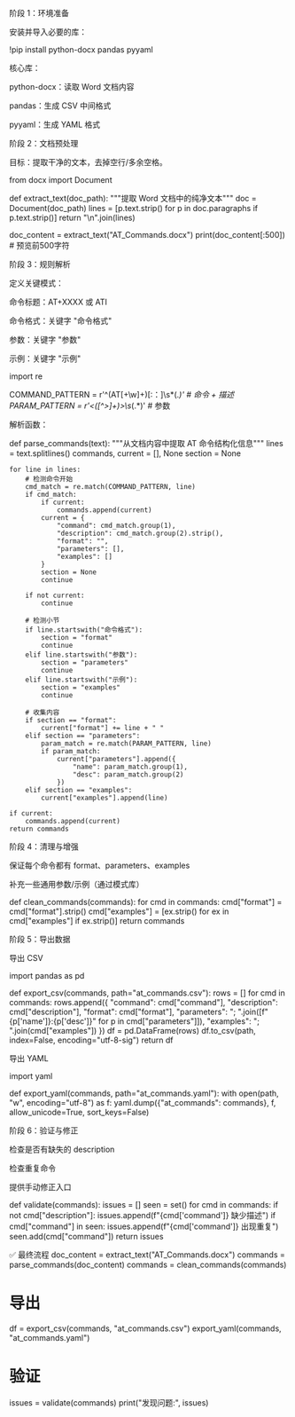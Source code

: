 阶段 1：环境准备

安装并导入必要的库：

!pip install python-docx pandas pyyaml


核心库：

python-docx：读取 Word 文档内容

pandas：生成 CSV 中间格式

pyyaml：生成 YAML 格式

阶段 2：文档预处理

目标：提取干净的文本，去掉空行/多余空格。

from docx import Document

def extract_text(doc_path):
    """提取 Word 文档中的纯净文本"""
    doc = Document(doc_path)
    lines = [p.text.strip() for p in doc.paragraphs if p.text.strip()]
    return "\n".join(lines)

doc_content = extract_text("AT_Commands.docx")
print(doc_content[:500])  # 预览前500字符

阶段 3：规则解析

定义关键模式：

命令标题：AT+XXXX 或 ATI

命令格式：关键字 "命令格式"

参数：关键字 "参数"

示例：关键字 "示例"

import re

COMMAND_PATTERN = r'^(AT[\+\w]+)[:：]\s*(.*)'  # 命令 + 描述
PARAM_PATTERN = r'<([^>]+)>\s*(.*)'            # 参数


解析函数：

def parse_commands(text):
    """从文档内容中提取 AT 命令结构化信息"""
    lines = text.splitlines()
    commands, current = [], None
    section = None

    for line in lines:
        # 检测命令开始
        cmd_match = re.match(COMMAND_PATTERN, line)
        if cmd_match:
            if current:
                commands.append(current)
            current = {
                "command": cmd_match.group(1),
                "description": cmd_match.group(2).strip(),
                "format": "",
                "parameters": [],
                "examples": []
            }
            section = None
            continue

        if not current:
            continue

        # 检测小节
        if line.startswith("命令格式"):
            section = "format"
            continue
        elif line.startswith("参数"):
            section = "parameters"
            continue
        elif line.startswith("示例"):
            section = "examples"
            continue

        # 收集内容
        if section == "format":
            current["format"] += line + " "
        elif section == "parameters":
            param_match = re.match(PARAM_PATTERN, line)
            if param_match:
                current["parameters"].append({
                    "name": param_match.group(1),
                    "desc": param_match.group(2)
                })
        elif section == "examples":
            current["examples"].append(line)

    if current:
        commands.append(current)
    return commands

阶段 4：清理与增强

保证每个命令都有 format、parameters、examples

补充一些通用参数/示例（通过模式库）

def clean_commands(commands):
    for cmd in commands:
        cmd["format"] = cmd["format"].strip()
        cmd["examples"] = [ex.strip() for ex in cmd["examples"] if ex.strip()]
    return commands

阶段 5：导出数据

导出 CSV

import pandas as pd

def export_csv(commands, path="at_commands.csv"):
    rows = []
    for cmd in commands:
        rows.append({
            "command": cmd["command"],
            "description": cmd["description"],
            "format": cmd["format"],
            "parameters": "; ".join([f"{p['name']}:{p['desc']}" for p in cmd["parameters"]]),
            "examples": "; ".join(cmd["examples"])
        })
    df = pd.DataFrame(rows)
    df.to_csv(path, index=False, encoding="utf-8-sig")
    return df


导出 YAML

import yaml

def export_yaml(commands, path="at_commands.yaml"):
    with open(path, "w", encoding="utf-8") as f:
        yaml.dump({"at_commands": commands}, f, allow_unicode=True, sort_keys=False)

阶段 6：验证与修正

检查是否有缺失的 description

检查重复命令

提供手动修正入口

def validate(commands):
    issues = []
    seen = set()
    for cmd in commands:
        if not cmd["description"]:
            issues.append(f"{cmd['command']} 缺少描述")
        if cmd["command"] in seen:
            issues.append(f"{cmd['command']} 出现重复")
        seen.add(cmd["command"])
    return issues

✅ 最终流程
doc_content = extract_text("AT_Commands.docx")
commands = parse_commands(doc_content)
commands = clean_commands(commands)

# 导出
df = export_csv(commands, "at_commands.csv")
export_yaml(commands, "at_commands.yaml")

# 验证
issues = validate(commands)
print("发现问题:", issues)